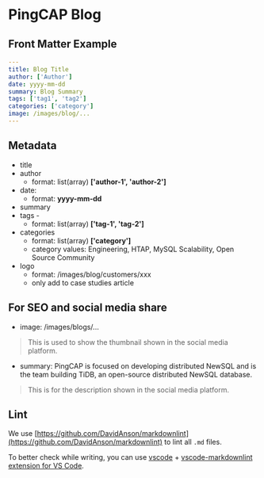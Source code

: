 # PingCAP Blog

## Front Matter Example

```yaml
---
title: Blog Title
author: ['Author']
date: yyyy-mm-dd
summary: Blog Summary
tags: ['tag1', 'tag2']
categories: ['category']
image: /images/blog/...
---
```

## Metadata

- title
- author
  - format: list(array) **['author-1', 'author-2']**
- date:
  - format: **yyyy-mm-dd**
- summary
- tags -
  - format: list(array)  **['tag-1', 'tag-2']**
- categories
  - format: list(array) **['category']**
  - category values: Engineering, HTAP, MySQL Scalability, Open Source Community
- logo
  - format: /images/blog/customers/xxx
  - only add to case studies article

## For SEO and social media share

- image: /images/blogs/...

> This is used to show the thumbnail shown in the social media platform.

- summary: PingCAP is focused on developing distributed NewSQL and is the team building TiDB, an open-source distributed NewSQL database.

> This is for the description shown in the social media platform.

## Lint

We use [https://github.com/DavidAnson/markdownlint](https://github.com/DavidAnson/markdownlint) to lint all `.md` files.

To better check while writing, you can use [vscode](https://code.visualstudio.com/) + [vscode-markdownlint extension for VS Code](https://marketplace.visualstudio.com/items?itemName=DavidAnson.vscode-markdownlint).